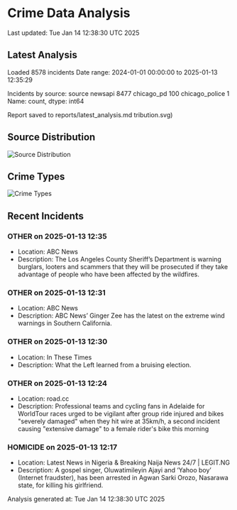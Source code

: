 # Crime Data Analysis
Last updated: Tue Jan 14 12:38:30 UTC 2025

## Latest Analysis

Loaded 8578 incidents
Date range: 2024-01-01 00:00:00 to 2025-01-13 12:35:29

Incidents by source:
source
newsapi           8477
chicago_pd         100
chicago_police       1
Name: count, dtype: int64

Report saved to reports/latest_analysis.md
tribution.svg)

## Source Distribution
![Source Distribution](images/source_distribution.svg)

## Crime Types
![Crime Types](images/crime_types.svg)

## Recent Incidents

### OTHER on 2025-01-13 12:35
- Location: ABC News
- Description: The Los Angeles County Sheriff’s Department is warning burglars, looters and scammers that they will be prosecuted if they take advantage of people who have been affected by the wildfires.


### OTHER on 2025-01-13 12:31
- Location: ABC News
- Description: ABC News’ Ginger Zee has the latest on the extreme wind warnings in Southern California.


### OTHER on 2025-01-13 12:30
- Location: In These Times
- Description: What the Left learned from a bruising election.


### OTHER on 2025-01-13 12:24
- Location: road.cc
- Description: Professional teams and cycling fans in Adelaide for WorldTour races urged to be vigilant after group ride injured and bikes "severely damaged" when they hit wire at 35km/h, a second incident causing "extensive damage" to a female rider's bike this morning


### HOMICIDE on 2025-01-13 12:17
- Location: Latest News in Nigeria & Breaking Naija News 24/7 | LEGIT.NG
- Description: A gospel singer, Oluwatimileyin Ajayi and ‘Yahoo boy’ (Internet fraudster), has been arrested in Agwan Sarki Orozo, Nasarawa state, for killing his girlfriend.

Analysis generated at: Tue Jan 14 12:38:30 UTC 2025
